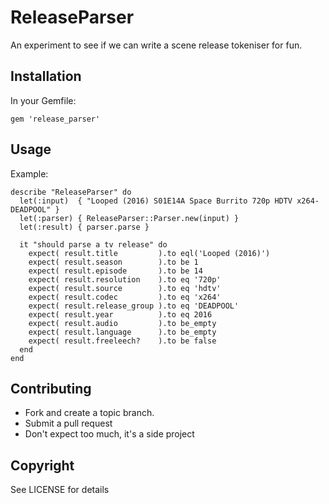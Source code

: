 # ReleaseParser

An experiment to see if we can write a scene release tokeniser for fun.

## Installation

In your Gemfile:
```
gem 'release_parser'
```

## Usage
Example:

```
describe "ReleaseParser" do
  let(:input)  { "Looped (2016) S01E14A Space Burrito 720p HDTV x264-DEADPOOL" }
  let(:parser) { ReleaseParser::Parser.new(input) }
  let(:result) { parser.parse }

  it "should parse a tv release" do
    expect( result.title         ).to eql('Looped (2016)')
    expect( result.season        ).to be 1
    expect( result.episode       ).to be 14
    expect( result.resolution    ).to eq '720p'
    expect( result.source        ).to eq 'hdtv'
    expect( result.codec         ).to eq 'x264'
    expect( result.release_group ).to eq 'DEADPOOL'
    expect( result.year          ).to eq 2016
    expect( result.audio         ).to be_empty
    expect( result.language      ).to be_empty
    expect( result.freeleech?    ).to be false
  end
end
```

## Contributing

* Fork and create a topic branch.
* Submit a pull request
* Don't expect too much, it's a side project

## Copyright

See LICENSE for details
